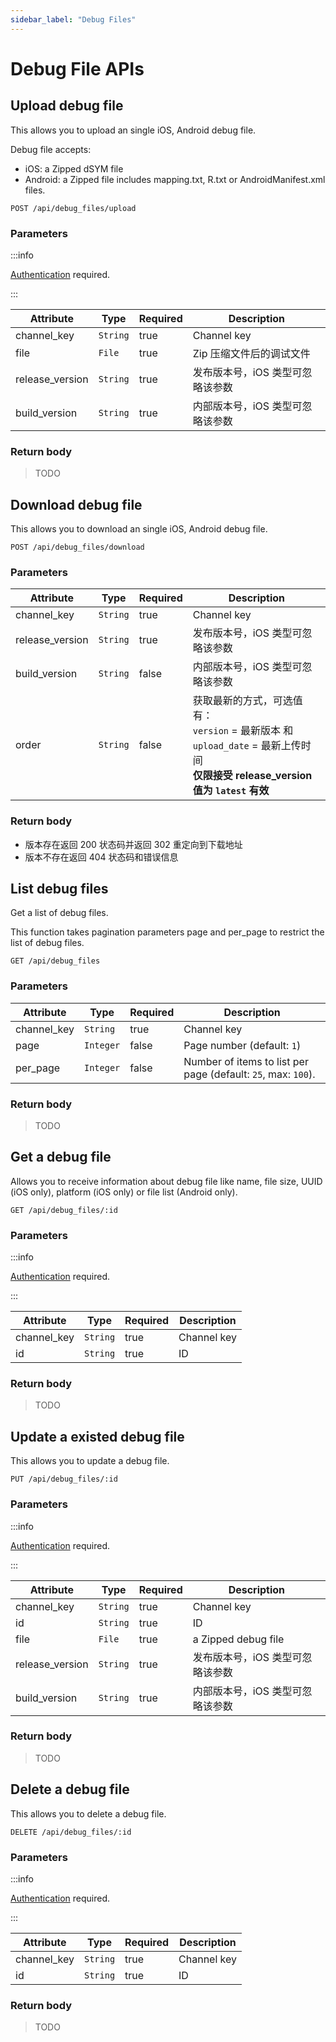 ```yaml
---
sidebar_label: "Debug Files"
---
```


# Debug File APIs

## Upload debug file

This allows you to upload an single iOS, Android debug file.

Debug file accepts:

- iOS: a Zipped dSYM file
- Android: a Zipped file includes mapping.txt, R.txt or AndroidManifest.xml files.

```
POST /api/debug_files/upload
```

### Parameters

:::info

[Authentication](/docs/developer-guide/api#authentication) required.

:::

| Attribute | Type | Required | Description |
|---|---|---|---|
| channel_key | `String` | true | Channel key |
| file | `File` | true | Zip 压缩文件后的调试文件 |
| release_version | `String` | true | 发布版本号，iOS 类型可忽略该参数 |
| build_version | `String` | true | 内部版本号，iOS 类型可忽略该参数 |

### Return body

> TODO

## Download debug file

This allows you to download an single iOS, Android debug file.

```
POST /api/debug_files/download
```

### Parameters

| Attribute | Type | Required | Description |
|---|---|---|---|
| channel_key | `String` | true | Channel key |
| release_version | `String` | true | 发布版本号，iOS 类型可忽略该参数 |
| build_version | `String` | false | 内部版本号，iOS 类型可忽略该参数 |
| order | `String` | false | 获取最新的方式，可选值有：<br />`version` = 最新版本 和 `upload_date` = 最新上传时间<br />**仅限接受 release_version 值为 `latest` 有效** |

### Return body

- 版本存在返回 200 状态码并返回 302 重定向到下载地址
- 版本不存在返回 404 状态码和错误信息

## List debug files

Get a list of debug files.

This function takes pagination parameters page and per_page to restrict the list of debug files.


```
GET /api/debug_files
```

### Parameters

| Attribute | Type | Required | Description |
|---|---|---|---|
| channel_key | `String` | true | Channel key |
| page | `Integer` | false | Page number (default: `1`) |
| per_page | `Integer` | false | Number of items to list per page (default: `25`, max: `100`). |

### Return body

> TODO

## Get a debug file

Allows you to receive information about debug file like name, file size, UUID (iOS only), platform (iOS only) or file list (Android only).

```
GET /api/debug_files/:id
```

### Parameters

:::info

[Authentication](/docs/developer-guide/api#authentication) required.

:::

| Attribute | Type | Required | Description |
|---|---|---|---|
| channel_key | `String` | true | Channel key |
| id | `String` | true | ID |

### Return body

> TODO

## Update a existed debug file

This allows you to update a debug file.

```
PUT /api/debug_files/:id
```

### Parameters

:::info

[Authentication](/docs/developer-guide/api#authentication) required.

:::

| Attribute | Type | Required | Description |
|---|---|---|---|
| channel_key | `String` | true | Channel key |
| id | `String` | true | ID |
| file | `File` | true | a Zipped debug file |
| release_version | `String` | true | 发布版本号，iOS 类型可忽略该参数 |
| build_version | `String` | true | 内部版本号，iOS 类型可忽略该参数 |

### Return body

> TODO

## Delete a debug file

This allows you to delete a debug file.

```
DELETE /api/debug_files/:id
```

### Parameters

:::info

[Authentication](/docs/developer-guide/api#authentication) required.

:::

| Attribute | Type | Required | Description |
|---|---|---|---|
| channel_key | `String` | true | Channel key |
| id | `String` | true | ID |

### Return body

> TODO

